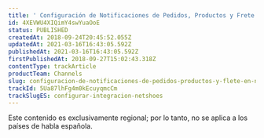 ```yaml
---
title: ' Configuración de Notificaciones de Pedidos, Productos y Frete en Netshoes'
id: 4XEVWU4XIQimY4swYuaOoE
status: PUBLISHED
createdAt: 2018-09-24T20:45:52.055Z
updatedAt: 2021-03-16T16:43:05.592Z
publishedAt: 2021-03-16T16:43:05.592Z
firstPublishedAt: 2018-09-27T15:02:43.318Z
contentType: trackArticle
productTeam: Channels
slug: configuracion-de-notificaciones-de-pedidos-productos-y-flete-en-netshoes
trackId: 5Ua87lhFg4m0kEcuyqmcCm
trackSlugES: configurar-integracion-netshoes
---
```


<div class="alert alert-warning" role="alert">Este contenido es exclusivamente regional; 
por lo tanto, no se aplica a los países de habla española.</div>
